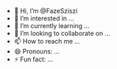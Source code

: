 - 👋 Hi, I’m @FazeSziszi
- 👀 I’m interested in ...
- 🌱 I’m currently learning ...
- 💞️ I’m looking to collaborate on ...
- 📫 How to reach me ...
- 😄 Pronouns: ...
- ⚡ Fun fact: ...

<!---
FazeSziszi/FazeSziszi is a ✨ special ✨ repository because its `README.md` (this file) appears on your GitHub profile.
You can click the Preview link to take a look at your changes.
--->
